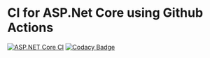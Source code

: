 # CI for ASP.Net Core using Github Actions
[![ASP.NET Core CI](https://github.com/Milind452/dotnet-unit-testing/actions/workflows/dotnet.yml/badge.svg)](https://github.com/Milind452/dotnet-unit-testing/actions/workflows/dotnet.yml)
[![Codacy Badge](https://app.codacy.com/project/badge/Grade/4faa4c0580d14e38b368865597777d07)](https://www.codacy.com/gh/Milind452/dotnet-unit-testing/dashboard?utm_source=github.com&amp;utm_medium=referral&amp;utm_content=Milind452/dotnet-unit-testing&amp;utm_campaign=Badge_Grade)
